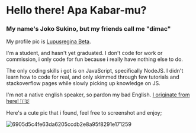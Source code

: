 # Hello there! Apa Kabar-mu?

### My name's Joko Sukino, but my friends call me "dimac"

My profile pic is [Lupusregina Beta](https://mywaifulist.moe/waifu/lupusregina-beta-overlord).

I'm a student, and hasn't yet graduated. I don't code for work or commission, i only code for fun because i really have nothing else to do.

The only coding skills i got is on JavaScript, specifically NodeJS. I didn't learn how to code for real, and only skimmed through few tutorials and stackoverflow pages while slowly picking up knowledge on JS.

I'm not a native english speaker, so pardon my bad English.
[I originate from here! 🇮🇩](https://en.wikipedia.org/wiki/Indonesia)

Here's a cute pic that i found, feel free to screenshot and enjoy;

![6905d5c4fe63da6205ccdb2e8a95f8291e171259](https://user-images.githubusercontent.com/79780581/142172162-944180f6-a1da-407c-b025-c26036199ae3.jpeg)
